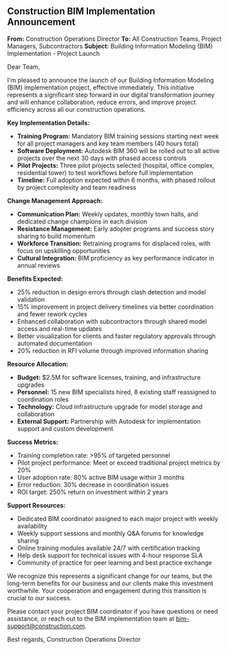 ## Construction BIM Implementation Announcement

**From:** Construction Operations Director
**To:** All Construction Teams, Project Managers, Subcontractors
**Subject:** Building Information Modeling (BIM) Implementation - Project Launch

Dear Team,

I'm pleased to announce the launch of our Building Information Modeling (BIM) implementation project, effective immediately. This initiative represents a significant step forward in our digital transformation journey and will enhance collaboration, reduce errors, and improve project efficiency across all our construction operations.

**Key Implementation Details:**

- **Training Program:** Mandatory BIM training sessions starting next week for all project managers and key team members (40 hours total)
- **Software Deployment:** Autodesk BIM 360 will be rolled out to all active projects over the next 30 days with phased access controls
- **Pilot Projects:** Three pilot projects selected (hospital, office complex, residential tower) to test workflows before full implementation
- **Timeline:** Full adoption expected within 6 months, with phased rollout by project complexity and team readiness

**Change Management Approach:**
- **Communication Plan:** Weekly updates, monthly town halls, and dedicated change champions in each division
- **Resistance Management:** Early adopter programs and success story sharing to build momentum
- **Workforce Transition:** Retraining programs for displaced roles, with focus on upskilling opportunities
- **Cultural Integration:** BIM proficiency as key performance indicator in annual reviews

**Benefits Expected:**
- 25% reduction in design errors through clash detection and model validation
- 15% improvement in project delivery timelines via better coordination and fewer rework cycles
- Enhanced collaboration with subcontractors through shared model access and real-time updates
- Better visualization for clients and faster regulatory approvals through automated documentation
- 20% reduction in RFI volume through improved information sharing

**Resource Allocation:**
- **Budget:** $2.5M for software licenses, training, and infrastructure upgrades
- **Personnel:** 15 new BIM specialists hired, 8 existing staff reassigned to coordination roles
- **Technology:** Cloud infrastructure upgrade for model storage and collaboration
- **External Support:** Partnership with Autodesk for implementation support and custom development

**Success Metrics:**
- Training completion rate: >95% of targeted personnel
- Pilot project performance: Meet or exceed traditional project metrics by 20%
- User adoption rate: 80% active BIM usage within 3 months
- Error reduction: 30% decrease in coordination issues
- ROI target: 250% return on investment within 2 years

**Support Resources:**
- Dedicated BIM coordinator assigned to each major project with weekly availability
- Weekly support sessions and monthly Q&A forums for knowledge sharing
- Online training modules available 24/7 with certification tracking
- Help desk support for technical issues with 4-hour response SLA
- Community of practice for peer learning and best practice exchange

We recognize this represents a significant change for our teams, but the long-term benefits for our business and our clients make this investment worthwhile. Your cooperation and engagement during this transition is crucial to our success.

Please contact your project BIM coordinator if you have questions or need assistance, or reach out to the BIM implementation team at bim-support@construction.com.

Best regards,
Construction Operations Director
